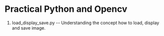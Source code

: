 # Practical Python and Opencv
1. load_display_save.py -- Understanding the concept how to load, display and save image.
